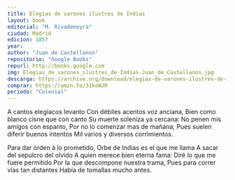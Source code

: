 ```yaml
---
title: Elegías de varones ilustres de Indias
layout: book
editorial: "M. Rivadeneyra"
ciudad: Madrid
edicion: 1857
year: 
author: "Juan de Castellanos"
repositorio: "Google Books"
repurl: http://books.google.com
img: Elegias_de_varones_ilustres_de_Indias-Juan_de_Castellanos.jpg
descarga: https://archive.org/download/elegias-de-varones-ilustres-de-indias-1/Eleg%C3%ADas_de_varones_ilustres_de_Indias%20%281%29.pdf
comprar: https://amzn.to/31koWJR
periodo: "Colonial"
---
```

 

A cantos elegíacos levanto
Con débiles acentos voz anciana,
Bien como blanco cisne que con canto
Su muerte soleniza ya cercana:
No penen mis amigos con espanto,
Por no lo comenzar mas de mañana;
Pues suelen diferir buenos intentos
Mil varios y diversos corrimientos.

Para dar órden á lo prometido,
Orbe de Indias es el que me llama
A sacar del sepulcro del olvido
A quien merece bien eterna fama:
Diré lo que me fuere permitido
Por la que descompone nuestra trama,
Pues para correr vías tan distantes
Había de tomallas mucho antes.
